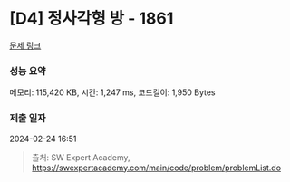 # [D4] 정사각형 방 - 1861 

[문제 링크](https://swexpertacademy.com/main/code/problem/problemDetail.do?contestProbId=AV5LtJYKDzsDFAXc) 

### 성능 요약

메모리: 115,420 KB, 시간: 1,247 ms, 코드길이: 1,950 Bytes

### 제출 일자

2024-02-24 16:51



> 출처: SW Expert Academy, https://swexpertacademy.com/main/code/problem/problemList.do